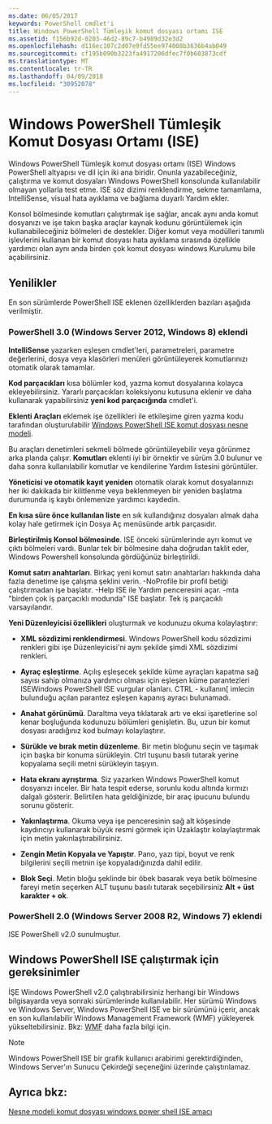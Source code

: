 ```yaml
---
ms.date: 06/05/2017
keywords: PowerShell cmdlet'i
title: Windows PowerShell Tümleşik komut dosyası ortamı ISE
ms.assetid: f156b92d-0203-46d2-89c7-b4989d32e3d2
ms.openlocfilehash: d116ec107c2d07e9fd55ee974008b3636b4ab049
ms.sourcegitcommit: cf195b090b3223fa4917206dfec7f0b603873cdf
ms.translationtype: MT
ms.contentlocale: tr-TR
ms.lasthandoff: 04/09/2018
ms.locfileid: "30952078"
---
```

# <a name="windows-powershell-integrated-scripting-environment-ise"></a>Windows PowerShell Tümleşik Komut Dosyası Ortamı (ISE)

Windows PowerShell Tümleşik komut dosyası ortamı (ISE) Windows PowerShell altyapısı ve dil için iki ana biridir. Onunla yazabileceğiniz, çalıştırma ve komut dosyaları Windows PowerShell konsolunda kullanılabilir olmayan yollarla test etme. ISE söz dizimi renklendirme, sekme tamamlama, IntelliSense, visual hata ayıklama ve bağlama duyarlı Yardım ekler.

Konsol bölmesinde komutları çalıştırmak işe sağlar, ancak aynı anda komut dosyanızı ve işe takın başka araçlar kaynak kodunu görüntülemek için kullanabileceğiniz bölmeleri de destekler. Diğer komut veya modülleri tanımlı işlevlerini kullanan bir komut dosyası hata ayıklama sırasında özellikle yardımcı olan aynı anda birden çok komut dosyası windows Kurulumu bile açabilirsiniz.

## <a name="whats-new"></a>Yenilikler

En son sürümlerde PowerShell ISE eklenen özelliklerden bazıları aşağıda verilmiştir.

### <a name="added-in-powershell-30-windows-server-2012-windows-8"></a>PowerShell 3.0 (Windows Server 2012, Windows 8) eklendi

**IntelliSense** yazarken eşleşen cmdlet'leri, parametreleri, parametre değerlerini, dosya veya klasörleri menüleri görüntüleyerek komutlarınızı otomatik olarak tamamlar.

**Kod parçacıkları** kısa bölümler kod, yazma komut dosyalarına kolayca ekleyebilirsiniz. Yararlı parçacıkları koleksiyonu kutusuna eklenir ve daha kullanarak yapabilirsiniz **yeni kod parçacığında** cmdlet'i.

**Eklenti Araçları** eklemek işe özellikleri ile etkileşime giren yazma kodu tarafından oluşturulabilir [Windows PowerShell ISE komut dosyası nesne modeli](../../core-powershell/ise/The-ISE-Object-Model-Hierarchy.md).

Bu araçları denetimleri sekmeli bölmede görüntüleyebilir veya görünmez arka planda çalışır. **Komutları** eklenti iyi bir örnektir ve sürüm 3.0 bulunur ve daha sonra kullanılabilir komutlar ve kendilerine Yardım listesini görüntüler.

**Yöneticisi ve otomatik kayıt yeniden** otomatik olarak komut dosyalarınızı her iki dakikada bir kilitlenme veya beklenmeyen bir yeniden başlatma durumunda iş kaybı önlemenize yardımcı kaydedin.

**En kısa süre önce kullanılan liste** en sık kullandığınız dosyaları almak daha kolay hale getirmek için Dosya Aç menüsünde artık parçasıdır.

**Birleştirilmiş Konsol bölmesinde**. ISE önceki sürümlerinde ayrı komut ve çıktı bölmeleri vardı. Bunlar tek bir bölmesine daha doğrudan taklit eder, Windows Powershell konsolunda gördüğünüz birleştirildi.

**Komut satırı anahtarları**. Birkaç yeni komut satırı anahtarları hakkında daha fazla denetime işe çalışma şeklini verin. -NoProfile bir profil betiği çalıştırmadan işe başlatır. -Help ISE ile Yardım penceresini açar. -mta "birden çok iş parçacıklı modunda" ISE başlatır. Tek iş parçacıklı varsayılandır.

**Yeni Düzenleyicisi özellikleri** oluşturmak ve kodunuzu okuma kolaylaştırır:

- **XML sözdizimi renklendirmesi**. Windows PowerShell kodu sözdizimi renkleri gibi işe Düzenleyicisi'ni aynı şekilde şimdi XML sözdizimi renkleri.

- **Ayraç eşleştirme**. Açılış eşleşecek şekilde küme ayraçları kapatma sağ sayısı sahip olmanıza yardımcı olması için eşleşen küme parantezleri ISEWindows PowerShell ISE vurgular olanları. CTRL - kullanın\[ imlecin bulunduğu açılan parantez eşleşen kapanış ayracı bulunamadı.

- **Anahat görünümü**. Daraltma veya tıklatarak artı ve eksi işaretlerine sol kenar boşluğunda kodunuzu bölümleri genişletin. Bu, uzun bir komut dosyası aradığınız kod bulmayı kolaylaştırır.

- **Sürükle ve bırak metin düzenleme**. Bir metin bloğunu seçin ve taşımak için başka bir konuma sürükleyin. Ctrl tuşunu basılı tutarak yerine kopyalama seçili metni sürükleyin taşıyın.

- **Hata ekranı ayrıştırma**. Siz yazarken Windows PowerShell komut dosyanızı inceler. Bir hata tespit ederse, sorunlu kodu altında kırmızı dalgalı gösterir. Belirtilen hata geldiğinizde, bir araç ipucunu bulundu sorunu gösterir.

- **Yakınlaştırma**. Okuma veya işe penceresinin sağ alt köşesinde kaydırıcıyı kullanarak büyük resmi görmek için Uzaklaştır kolaylaştırmak için metin yakınlaştırabilirsiniz.

- **Zengin Metin Kopyala ve Yapıştır**. Pano, yazı tipi, boyut ve renk bilgilerini seçili metnin işe kopyaladığınızda dahil edilir.

- **Blok Seçi**. Metin bloğu şeklinde bir öbek basarak veya betik bölmesine fareyi metin seçerken ALT tuşunu basılı tutarak seçebilirsiniz **Alt + üst karakter + ok**.

### <a name="added-in-powershell-20-windows-server-2008-r2-windows-7"></a>PowerShell 2.0 (Windows Server 2008 R2, Windows 7) eklendi

ISE PowerShell v2.0 sunulmuştur.

## <a name="requirements-for-running-the-windows-powershell-ise"></a>Windows PowerShell ISE çalıştırmak için gereksinimler

İŞE Windows PowerShell v2.0 çalıştırabilirsiniz herhangi bir Windows bilgisayarda veya sonraki sürümlerinde kullanılabilir. Her sürümü Windows ve Windows Server, Windows PowerShell ISE ve bir sürümünü içerir, ancak en son kullanılabilir Windows Management Framework (WMF) yükleyerek yükseltebilirsiniz. Bkz: [WMF](/powershell/wmf/readme) daha fazla bilgi için.

> [!NOTE]
> Windows PowerShell ISE bir grafik kullanıcı arabirimi gerektirdiğinden, Windows Server'ın Sunucu Çekirdeği seçeneğini üzerinde çalıştırılamaz.

## <a name="see-also"></a>Ayrıca bkz:

[Nesne modeli komut dosyası windows power shell ISE amacı](../../core-powershell/ise/Purpose-of-the-Windows-PowerShell-ISE-Scripting-Object-Model.md)